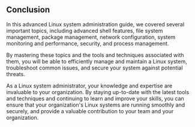 ## Conclusion

In this advanced Linux system administration guide, we covered several important topics, including advanced shell features, file system management, package management, network configuration, system monitoring and performance, security, and process management.

By mastering these topics and the tools and techniques associated with them, you will be able to efficiently manage and maintain a Linux system, troubleshoot common issues, and secure your system against potential threats.

As a Linux system administrator, your knowledge and expertise are invaluable to your organization. By staying up-to-date with the latest tools and techniques and continuing to learn and improve your skills, you can ensure that your organization's Linux systems are running smoothly and securely, and provide a valuable contribution to your team and your organization.